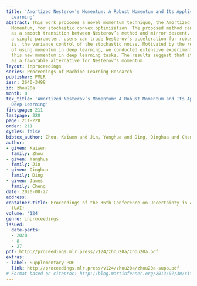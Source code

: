 ```yaml
---
title: 'Amortized Nesterov’s Momentum: A Robust Momentum and Its Application to Deep
  Learning'
abstract: This work proposes a novel momentum technique, the Amortized Nesterov’s
  Momentum, for stochastic convex optimization. The proposed method can be regarded
  as a smooth transition between Nesterov’s method and mirror descent. By tuning only
  a single parameter, users can trade Nesterov’s acceleration for robustness, that
  is, the variance control of the stochastic noise. Motivated by the recent success
  of using momentum in deep learning, we conducted extensive experiments to evaluate
  this new momentum in deep learning tasks. The results suggest that it can serve
  as a favorable alternative for Nesterov’s momentum.
layout: inproceedings
series: Proceedings of Machine Learning Research
publisher: PMLR
issn: 2640-3498
id: zhou20a
month: 0
tex_title: 'Amortized Nesterov’s Momentum: A Robust Momentum and Its Application to
  Deep Learning'
firstpage: 211
lastpage: 220
page: 211-220
order: 211
cycles: false
bibtex_author: Zhou, Kaiwen and Jin, Yanghua and Ding, Qinghua and Cheng, James
author:
- given: Kaiwen
  family: Zhou
- given: Yanghua
  family: Jin
- given: Qinghua
  family: Ding
- given: James
  family: Cheng
date: 2020-08-27
address: 
container-title: Proceedings of the 36th Conference on Uncertainty in Artificial Intelligence
  (UAI)
volume: '124'
genre: inproceedings
issued:
  date-parts:
  - 2020
  - 8
  - 27
pdf: http://proceedings.mlr.press/v124/zhou20a/zhou20a.pdf
extras:
- label: Supplementary PDF
  link: http://proceedings.mlr.press/v124/zhou20a/zhou20a-supp.pdf
# Format based on citeproc: http://blog.martinfenner.org/2013/07/30/citeproc-yaml-for-bibliographies/
---
```

